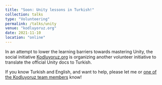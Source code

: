 ```yaml
---
title: "Soon: Unity lessons in Turkish!"
collection: talks
type: "Volunteering"
permalink: /talks/unity
venue: "kodluyoruz.org"
date: 2021-11-10
location: "online"
---
```


In an attempt to lower the learning barriers towards mastering Unity, the social initiative [Kodluyoruz.org](https://www.kodluyoruz.org/gamebootcamp/) is organizing another volunteer initiative to translate the official Unity docs to Turkish. 

If you know Turkish and English, and want to help, please let me or [one of the Kodluyoruz team members](https://www.kodluyoruz.org/about) know!
